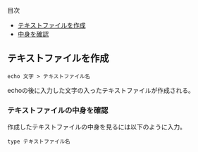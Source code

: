 目次
* [テキストファイルを作成](#テキストファイルを作成)
* [中身を確認](#テキストファイルの中身を確認)
## テキストファイルを作成
`echo 文字 > テキストファイル名`

echoの後に入力した文字の入ったテキストファイルが作成される。
### テキストファイルの中身を確認
作成したテキストファイルの中身を見るには以下のように入力。

`type テキストファイル名`
